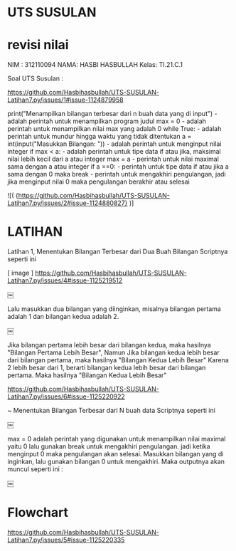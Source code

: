 # UTS SUSULAN
# revisi nilai

NIM : 312110094
NAMA: HASBI HASBULLAH
Kelas: TI.21.C.1

Soal UTS Susulan :

https://github.com/Hasbihasbullah/UTS-SUSULAN-Latihan7.py/issues/1#issue-1124879958

print("Menampilkan bilangan terbesar dari n buah data yang di input") - adalah perintah untuk menampilkan program judul max = 0 - adalah perintah untuk menampilkan nilai max yang adalah 0 while True: - adalah perintah untuk mundur hingga waktu yang tidak ditentukan a = int(input("Masukkan Bilangan: ")) - adalah perintah untuk menginput nilai integer if max < a: - adalah perintah untuk tipe data if atau jika, maksimal nilai lebih kecil dari a atau integer max = a - perintah untuk nilai maximal sama dengan a atau integer if a ==0: - perintah untuk tipe data if atau jika a sama dengan 0 maka break - perintah untuk mengakhiri pengulangan, jadi jika menginput nilai 0 maka pengulangan berakhir atau selesai 


![( {https://github.com/Hasbihasbullah/UTS-SUSULAN-Latihan7.py/issues/2#issue-1124880827} )]

# LATIHAN

Latihan 1, Menentukan Bilangan Terbesar dari Dua Buah Bilangan
Scriptnya seperti ini

[ image ] https://github.com/Hasbihasbullah/UTS-SUSULAN-Latihan7.py/issues/4#issue-1125219512

￼

Lalu masukkan dua bilangan yang diinginkan, misalnya bilangan pertama adalah 1 dan bilangan kedua adalah 2.

￼

Jika bilangan pertama lebih besar dari bilangan kedua, maka hasilnya "Bilangan Pertama Lebih Besar", Namun Jika bilangan kedua lebih besar dari bilangan pertama, maka hasilnya "Bilangan Kedua Lebih Besar" Karena 2 lebih besar dari 1, berarti bilangan kedua lebih besar dari bilangan pertama. Maka hasilnya "Bilangan Kedua Lebih Besar"



https://github.com/Hasbihasbullah/UTS-SUSULAN-Latihan7.py/issues/6#issue-1125220922

~ Menentukan Bilangan Terbesar dari N buah data
Scriptnya seperti ini

￼

max = 0 adalah perintah yang digunakan untuk menampilkan nilai maximal yaitu 0 lalu gunakan break untuk mengakhiri pengulangan. jadi ketika menginput 0 maka pengulangan akan selesai. Masukkan bilangan yang di inginkan, lalu gunakan bilangan 0 untuk mengakhiri. Maka outputnya akan muncul seperti ini :

￼
# Flowchart

https://github.com/Hasbihasbullah/UTS-SUSULAN-Latihan7.py/issues/5#issue-1125220335

